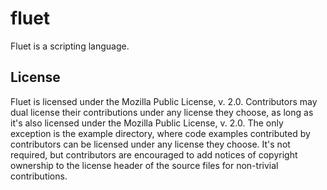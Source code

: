 # fluet

Fluet is a scripting language.

## License

Fluet is licensed under the Mozilla Public License, v. 2.0. Contributors may
dual license their contributions under any license they choose, as long as it's
also licensed under the Mozilla Public License, v. 2.0. The only exception is
the example directory, where code examples contributed by contributors can be
licensed under any license they choose. It's not required, but contributors
are encouraged to add notices of copyright ownership to the license header of
the source files for non-trivial contributions.
